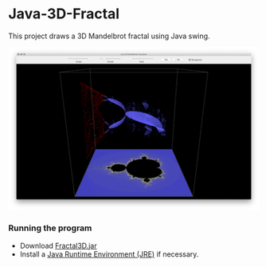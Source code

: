 # Java-3D-Fractal

This project draws a 3D Mandelbrot fractal using Java swing. <br/>

<p align="center">
     <img src="/images/Fractal.png" alt="alt text" width="1024px">
</p>

### Running the program
* Download [Fractal3D.jar](https://github.com/mquilici/Java-3D-Fractal/blob/main/Fractal3D.ja)
* Install a [Java Runtime Environment (JRE)](https://www.java.com/en/download/) if necessary.
